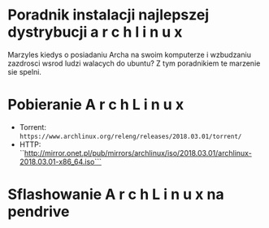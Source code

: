 # Poradnik instalacji najlepszej dystrybucji a r c h  l i n u x
Marzyles kiedys o posiadaniu Archa na swoim komputerze i wzbudzaniu 
zazdrosci wsrod ludzi walacych do ubuntu? Z tym poradnikiem te marzenie 
sie spelni.

# Pobieranie A r c h  L i n u x
* Torrent: ```https://www.archlinux.org/releng/releases/2018.03.01/torrent/```
* HTTP: ``http://mirror.onet.pl/pub/mirrors/archlinux/iso/2018.03.01/archlinux-2018.03.01-x86_64.iso```

# Sflashowanie A r c h  L i n u x na pendrive

